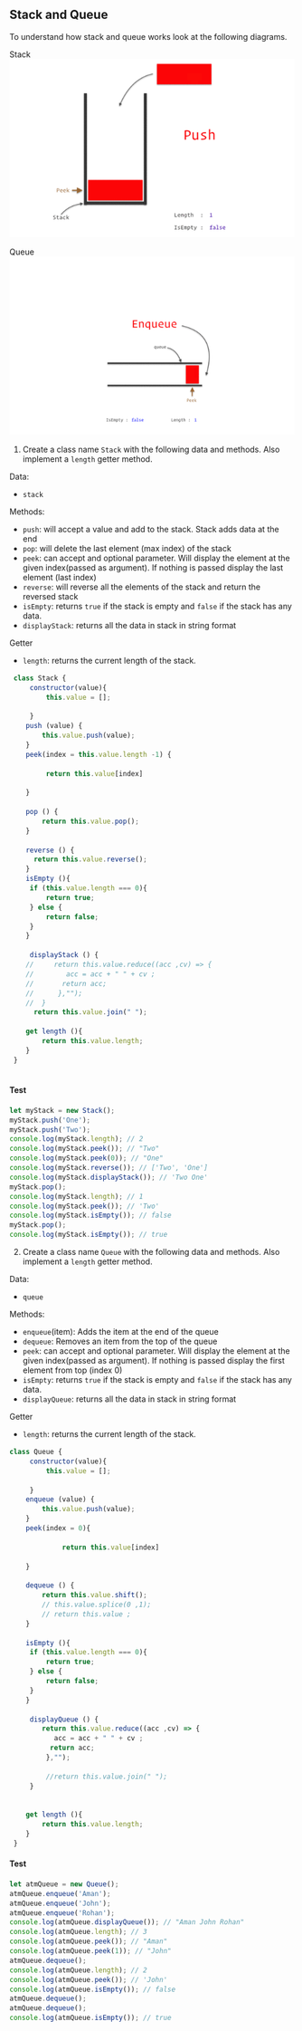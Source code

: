 ## Stack and Queue

To understand how stack and queue works look at the following diagrams.

Stack
![Stack](../assets/stack.gif)

Queue
![Queue](../assets/queue.gif)

1. Create a class name `Stack` with the following data and methods. Also implement a `length` getter method.

Data:

- `stack`

Methods:

- `push`: will accept a value and add to the stack. Stack adds data at the end
- `pop`: will delete the last element (max index) of the stack
- `peek`: can accept and optional parameter. Will display the element at the given index(passed as argument). If nothing is passed display the last element (last index)
- `reverse`: will reverse all the elements of the stack and return the reversed stack
- `isEmpty`: returns `true` if the stack is empty and `false` if the stack has any data.
- `displayStack`: returns all the data in stack in string format

Getter

- `length`: returns the current length of the stack.

```js
 class Stack {
     constructor(value){
         this.value = [];
        
     }
    push (value) {
        this.value.push(value);  
    }
    peek(index = this.value.length -1) {
         
         return this.value[index]
        
    }

    pop () {
        return this.value.pop();
    }

    reverse () {
      return this.value.reverse();
    }
    isEmpty (){
     if (this.value.length === 0){
         return true;
     } else {
         return false;
     }
    }

     displayStack () {
    //     return this.value.reduce((acc ,cv) => {
    //        acc = acc + " " + cv ;  
    //       return acc;
    //      },"");
    //  }
      return this.value.join(" ");
    
    get length (){
        return this.value.length;
    }
 }



```

#### Test

```js
let myStack = new Stack();
myStack.push('One');
myStack.push('Two');
console.log(myStack.length); // 2
console.log(myStack.peek()); // "Two"
console.log(myStack.peek(0)); // "One"
console.log(myStack.reverse()); // ['Two', 'One']
console.log(myStack.displayStack()); // 'Two One'
myStack.pop();
console.log(myStack.length); // 1
console.log(myStack.peek()); // 'Two'
console.log(myStack.isEmpty()); // false
myStack.pop();
console.log(myStack.isEmpty()); // true
```

2. Create a class name `Queue` with the following data and methods. Also implement a `length` getter method.

Data:

- `queue`

Methods:

- `enqueue`(item): Adds the item at the end of the queue
- `dequeue`: Removes an item from the top of the queue
- `peek`: can accept and optional parameter. Will display the element at the given index(passed as argument). If nothing is passed display the first element from top (index 0)
- `isEmpty`: returns `true` if the stack is empty and `false` if the stack has any data.
- `displayQueue`: returns all the data in stack in string format

Getter

- `length`: returns the current length of the stack.


```js
class Queue {
     constructor(value){
         this.value = [];
        
     }
    enqueue (value) {
        this.value.push(value);  
    }
    peek(index = 0){
        
             return this.value[index]
        
    }

    dequeue () {
        return this.value.shift();
        // this.value.splice(0 ,1);
        // return this.value ;
    }
    
    isEmpty (){
     if (this.value.length === 0){
         return true;
     } else {
         return false;
     }
    }

     displayQueue () {
        return this.value.reduce((acc ,cv) => {
           acc = acc + " " + cv ;  
          return acc;
         },"");

         //return this.value.join(" ");
     }

    
    get length (){
        return this.value.length;
    }
 }
```
#### Test

```js
let atmQueue = new Queue();
atmQueue.enqueue('Aman');
atmQueue.enqueue('John');
atmQueue.enqueue('Rohan');
console.log(atmQueue.displayQueue()); // "Aman John Rohan"
console.log(atmQueue.length); // 3
console.log(atmQueue.peek()); // "Aman"
console.log(atmQueue.peek(1)); // "John"
atmQueue.dequeue();
console.log(atmQueue.length); // 2
console.log(atmQueue.peek()); // 'John'
console.log(atmQueue.isEmpty()); // false
atmQueue.dequeue();
atmQueue.dequeue();
console.log(atmQueue.isEmpty()); // true
```
